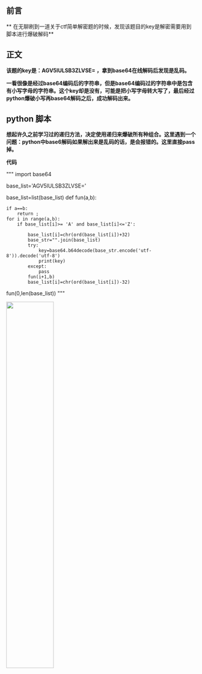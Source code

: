 ## 前言
** 在无聊刷到一道关于ctf简单解密题的时候，发现该题目的key是解密需要用到脚本进行爆破解码**
## 正文
**该题的key是：AGV5IULSB3ZLVSE=   ，拿到base64在线解码后发现是乱码。**

**一看很像是经过base64编码后的字符串，但是base64编码过的字符串中是包含有小写字母的字符串。这个key却是没有，可能是把小写字母转大写了，最后经过python爆破小写再base64解码之后，成功解码出来。**

## python 脚本
**想起许久之前学习过的递归方法，决定使用递归来爆破所有种组合。这里遇到一个问题：python中base6解码如果解出来是乱码的话，是会报错的。这里直接pass掉。**

**代码**

"""
import base64

base_list='AGV5IULSB3ZLVSE='

base_list=list(base_list)
def fun(a,b):
    
    if a==b:
        return ;
    for i in range(a,b):
        if base_list[i]>= 'A' and base_list[i]<='Z':  
               
            base_list[i]=chr(ord(base_list[i])+32)
            base_str="".join(base_list) 
            try:
                key=base64.b64decode(base_str.encode('utf-8')).decode('utf-8')
                print(key)           
            except:
                pass
            fun(i+1,b)          
            base_list[i]=chr(ord(base_list[i])-32)
fun(0,len(base_list))
"""

<img src="https://etowtf.github.io/assets/images/decodebase64.png" width="50%">